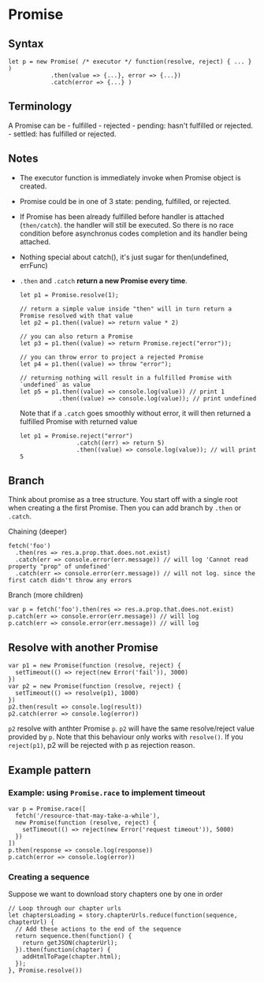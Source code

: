 # Promise


## Syntax

```
let p = new Promise( /* executor */ function(resolve, reject) { ... } )
            .then(value => {...}, error => {...})
            .catch(error => {...} )
```

## Terminology

A Promise can be
    - fulfilled
    - rejected
    - pending: hasn't fulfilled or rejected.
    - settled: has fulfilled or rejected.


## Notes

- The executor function is immediately invoke when Promise object is created.

- Promise could be in one of 3 state: pending, fulfilled, or rejected.

- If Promise has been already fulfilled before handler is attached (`then/catch`).
  the handler will still be executed. So there is no race condition before asynchronus
  codes completion and its handler being attached.

- Nothing special about catch(), it's just sugar for then(undefined, errFunc)

- `.then` and `.catch` __return a new Promise every time__.

    ```
    let p1 = Promise.resolve(1);

    // return a simple value inside "then" will in turn return a Promise resolved with that value
    let p2 = p1.then((value) => return value * 2)

    // you can also return a Promise
    let p3 = p1.then((value) => return Promise.reject("error"));

    // you can throw error to project a rejected Promise
    let p4 = p1.then((value) => throw "error");

    // returning nothing will result in a fulfilled Promise with `undefined` as value
    let p5 = p1.then((value) => console.log(value)) // print 1
               .then((value) => console.log(value)); // print undefined
    ```

    Note that if a `.catch` goes smoothly without error, it will then returned a fulfilled Promise with
    returned value


    ```
    let p1 = Promise.reject("error")
                    .catch((err) => return 5)
                    .then((value) => console.log(value)); // will print 5
    ```



## Branch

Think about promise as a tree structure. You start off with a single root when creating a
the first Promise. Then you can add branch by `.then` or `.catch`.


Chaining (deeper)
```
fetch('foo')
  .then(res => res.a.prop.that.does.not.exist)
  .catch(err => console.error(err.message)) // will log 'Cannot read property "prop" of undefined'
  .catch(err => console.error(err.message)) // will not log. since the first catch didn't throw any errors
```

Branch (more children)
```
var p = fetch('foo').then(res => res.a.prop.that.does.not.exist)
p.catch(err => console.error(err.message)) // will log
p.catch(err => console.error(err.message)) // will log
```


## Resolve with another Promise

```
var p1 = new Promise(function (resolve, reject) {
  setTimeout(() => reject(new Error('fail')), 3000)
})
var p2 = new Promise(function (resolve, reject) {
  setTimeout(() => resolve(p1), 1000)
})
p2.then(result => console.log(result))
p2.catch(error => console.log(error))
```

`p2` resolve with anthter Promise `p`. `p2` will have the same resolve/reject value provided by `p`.
Note that this behaviour only works with `resolve()`. If you `reject(p1)`, p2 will be rejected with p as 
rejection reason.



## Example pattern


### Example: using `Promise.race` to implement timeout

```
var p = Promise.race([
  fetch('/resource-that-may-take-a-while'),
  new Promise(function (resolve, reject) {
    setTimeout(() => reject(new Error('request timeout')), 5000)
  })
])
p.then(response => console.log(response))
p.catch(error => console.log(error))
```


### Creating a sequence

Suppose we want to download story chapters one by one in order

```
// Loop through our chapter urls
let chaptersLoading = story.chapterUrls.reduce(function(sequence, chapterUrl) {
  // Add these actions to the end of the sequence
  return sequence.then(function() {
    return getJSON(chapterUrl);
  }).then(function(chapter) {
    addHtmlToPage(chapter.html);
  });
}, Promise.resolve())
```


